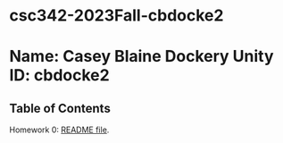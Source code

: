 # csc342-2023Fall-cbdocke2
# Name: Casey Blaine Dockery Unity ID: cbdocke2

## Table of Contents
Homework 0: [README file](C:\Users\Zippo\CSC342\development-workspace\Homework0\README.md).